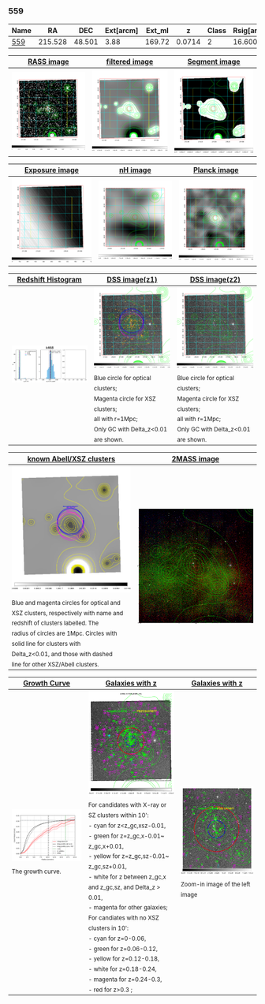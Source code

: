 <div STYLE="page-break-after: always;"></div>

### 559

|Name          |RA          |DEC      | Ext[arcm] | Ext_ml | z    | Class| Rsig[arcmin] | CRsig[c/s] | CR500[c/s] | R500[Mpc] |L500[erg/s]|F500[erg/s/cm^2]| M500[Msun]|Tx[keV]|beta|GC(XSZ,Delta_z<0.01)| GC(OPT,Delta_z<0.01)|GC|alias|
|--------------|------------|------------|---|---|-----------|--------|------|------|----|----|----|----|----|----|----|----|----|----|---|
|[559](script/559.md)     | 215.528       | 48.501       | 3.88    | 169.72   | 0.0714 | 2   | 16.600 |0.307 |0.289 |0.842 |6.851e+43 |5.513e-12 |1.814e+14 |3.162 |0.546 |Tar, |Wen, |Tar, |k468|

|[RASS image](../image/559/559_img.pdf)|[filtered image](../image/559/559_fil.pdf)|[Segment image](../image/559/559_seg.pdf)|
|-------------------|--------------------|-------------------|
| <img src="../image/559/559_img.png" width="300">  | <img src="../image/559/559_fil.png" width="300">   | <img src="../image/559/559_seg.png" width="300">  |

|[Exposure image](../image/559/559_mex.pdf)| [nH image](../image/559/559_nh.pdf)| [Planck image](../image/559/559_p.pdf)|
|-------------------|--------------------|-------------------|
|<img src="../image/559/559_mex.png" width="300">   | <img src="../image/559/559_nh.png" width="300">    | <img src="../image/559/559_p.png" width="300"> |

|[Redshift Histogram](../image/559/559_zg.pdf) | [DSS image(z1)](../image/559/559_dss_z1.pdf)      |  [DSS image(z2)](../image/559/559_dss_z2.pdf)    |
|-------------------|--------------------|-------------------|
|<img src="../image/559/559_zg.png" width="300"> |<img src="../image/559/559_dss_z1.png" width="300"> <sub><br>Blue circle for optical clusters; <br>Magenta circle for XSZ clusters; <br>all with r=1Mpc; <br>Only GC with Delta_z<0.01 are shown. </sub>| <img src="../image/559/559_dss_z2.png" width="300"><sub><br>Blue circle for optical clusters; <br>Magenta circle for XSZ clusters; <br>all with r=1Mpc; <br>Only GC with Delta_z<0.01 are shown. </sub> |

|[known Abell/XSZ clusters](../image/559/559_m.pdf) | [2MASS image](../image/559/559_2mass.pdf)      |
|-------------------|-------------------|
|<img src=../image/559/559_m.png width="300"> <sub><br>Blue and magenta circles for optical and <br>XSZ clusters, respectively with name and <br>redshift of clusters labelled. The <br>radius of circles are 1Mpc. Circles with <br>solid line for clusters with <br>Delta_z<0.01, and those with dashed <br>line for other XSZ/Abell clusters.        </sub>|<img src="../image/559/559_2mass.png" width="300">  |

|[Growth Curve](../image/559/559_gca_all.png) |[Galaxies with z](../image/559/559_opt_ned.pdf) |[Galaxies with z](../image/559/559_opt_ned_zoom.pdf) |
|-------------------|-------------------|-------------------|
| <img src="../image/559/559_gca_all.png" width="300"> <sub><br>The growth curve.</sub>| <img src=../image/559/559_opt_ned.png width="300"> <br><sub> For candidates with X-ray or SZ clusters within 10': <br> - cyan for z<z_gc,xsz-0.01, <br> - green for z=z_gc,x-0.01~ z_gc,x+0.01, <br> - yellow for z=z_gc,sz-0.01~ z_gc,sz+0.01, <br> - white for z between z_gc,x and z_gc,sz, and Delta_z > 0.01, <br> - magenta for other galaxies; <br>For candiates with no XSZ clusters in 10': <br> - cyan for z=0-0.06, <br> - green for z=0.06-0.12, <br> - yellow for z=0.12-0.18, <br> - white for z=0.18-0.24, <br> - magenta for z=0.24-0.3, <br> - red for z>0.3 ;  </sub>|<img src=../image/559/559_opt_ned_zoom.png width="300">  <br><sub> Zoom-in image of the left image</sub>|




